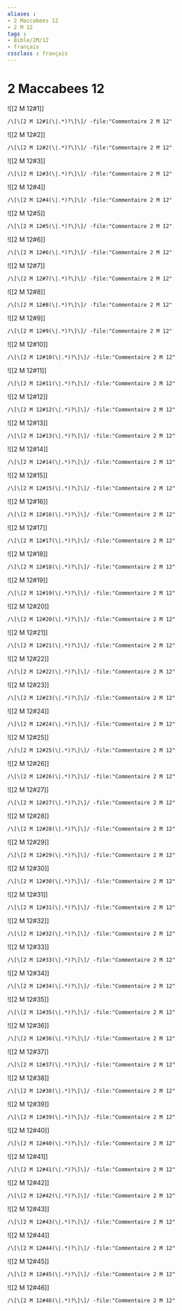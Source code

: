 ```yaml
---
aliases : 
- 2 Maccabees 12
- 2 M 12
tags : 
- Bible/2M/12
- français
cssclass : français
---
```


# 2 Maccabees 12

![[2 M 12#1]]

```query
/\[\[2 M 12#1(\|.*)?\]\]/ -file:"Commentaire 2 M 12"
```

![[2 M 12#2]]

```query
/\[\[2 M 12#2(\|.*)?\]\]/ -file:"Commentaire 2 M 12"
```

![[2 M 12#3]]

```query
/\[\[2 M 12#3(\|.*)?\]\]/ -file:"Commentaire 2 M 12"
```

![[2 M 12#4]]

```query
/\[\[2 M 12#4(\|.*)?\]\]/ -file:"Commentaire 2 M 12"
```

![[2 M 12#5]]

```query
/\[\[2 M 12#5(\|.*)?\]\]/ -file:"Commentaire 2 M 12"
```

![[2 M 12#6]]

```query
/\[\[2 M 12#6(\|.*)?\]\]/ -file:"Commentaire 2 M 12"
```

![[2 M 12#7]]

```query
/\[\[2 M 12#7(\|.*)?\]\]/ -file:"Commentaire 2 M 12"
```

![[2 M 12#8]]

```query
/\[\[2 M 12#8(\|.*)?\]\]/ -file:"Commentaire 2 M 12"
```

![[2 M 12#9]]

```query
/\[\[2 M 12#9(\|.*)?\]\]/ -file:"Commentaire 2 M 12"
```

![[2 M 12#10]]

```query
/\[\[2 M 12#10(\|.*)?\]\]/ -file:"Commentaire 2 M 12"
```

![[2 M 12#11]]

```query
/\[\[2 M 12#11(\|.*)?\]\]/ -file:"Commentaire 2 M 12"
```

![[2 M 12#12]]

```query
/\[\[2 M 12#12(\|.*)?\]\]/ -file:"Commentaire 2 M 12"
```

![[2 M 12#13]]

```query
/\[\[2 M 12#13(\|.*)?\]\]/ -file:"Commentaire 2 M 12"
```

![[2 M 12#14]]

```query
/\[\[2 M 12#14(\|.*)?\]\]/ -file:"Commentaire 2 M 12"
```

![[2 M 12#15]]

```query
/\[\[2 M 12#15(\|.*)?\]\]/ -file:"Commentaire 2 M 12"
```

![[2 M 12#16]]

```query
/\[\[2 M 12#16(\|.*)?\]\]/ -file:"Commentaire 2 M 12"
```

![[2 M 12#17]]

```query
/\[\[2 M 12#17(\|.*)?\]\]/ -file:"Commentaire 2 M 12"
```

![[2 M 12#18]]

```query
/\[\[2 M 12#18(\|.*)?\]\]/ -file:"Commentaire 2 M 12"
```

![[2 M 12#19]]

```query
/\[\[2 M 12#19(\|.*)?\]\]/ -file:"Commentaire 2 M 12"
```

![[2 M 12#20]]

```query
/\[\[2 M 12#20(\|.*)?\]\]/ -file:"Commentaire 2 M 12"
```

![[2 M 12#21]]

```query
/\[\[2 M 12#21(\|.*)?\]\]/ -file:"Commentaire 2 M 12"
```

![[2 M 12#22]]

```query
/\[\[2 M 12#22(\|.*)?\]\]/ -file:"Commentaire 2 M 12"
```

![[2 M 12#23]]

```query
/\[\[2 M 12#23(\|.*)?\]\]/ -file:"Commentaire 2 M 12"
```

![[2 M 12#24]]

```query
/\[\[2 M 12#24(\|.*)?\]\]/ -file:"Commentaire 2 M 12"
```

![[2 M 12#25]]

```query
/\[\[2 M 12#25(\|.*)?\]\]/ -file:"Commentaire 2 M 12"
```

![[2 M 12#26]]

```query
/\[\[2 M 12#26(\|.*)?\]\]/ -file:"Commentaire 2 M 12"
```

![[2 M 12#27]]

```query
/\[\[2 M 12#27(\|.*)?\]\]/ -file:"Commentaire 2 M 12"
```

![[2 M 12#28]]

```query
/\[\[2 M 12#28(\|.*)?\]\]/ -file:"Commentaire 2 M 12"
```

![[2 M 12#29]]

```query
/\[\[2 M 12#29(\|.*)?\]\]/ -file:"Commentaire 2 M 12"
```

![[2 M 12#30]]

```query
/\[\[2 M 12#30(\|.*)?\]\]/ -file:"Commentaire 2 M 12"
```

![[2 M 12#31]]

```query
/\[\[2 M 12#31(\|.*)?\]\]/ -file:"Commentaire 2 M 12"
```

![[2 M 12#32]]

```query
/\[\[2 M 12#32(\|.*)?\]\]/ -file:"Commentaire 2 M 12"
```

![[2 M 12#33]]

```query
/\[\[2 M 12#33(\|.*)?\]\]/ -file:"Commentaire 2 M 12"
```

![[2 M 12#34]]

```query
/\[\[2 M 12#34(\|.*)?\]\]/ -file:"Commentaire 2 M 12"
```

![[2 M 12#35]]

```query
/\[\[2 M 12#35(\|.*)?\]\]/ -file:"Commentaire 2 M 12"
```

![[2 M 12#36]]

```query
/\[\[2 M 12#36(\|.*)?\]\]/ -file:"Commentaire 2 M 12"
```

![[2 M 12#37]]

```query
/\[\[2 M 12#37(\|.*)?\]\]/ -file:"Commentaire 2 M 12"
```

![[2 M 12#38]]

```query
/\[\[2 M 12#38(\|.*)?\]\]/ -file:"Commentaire 2 M 12"
```

![[2 M 12#39]]

```query
/\[\[2 M 12#39(\|.*)?\]\]/ -file:"Commentaire 2 M 12"
```

![[2 M 12#40]]

```query
/\[\[2 M 12#40(\|.*)?\]\]/ -file:"Commentaire 2 M 12"
```

![[2 M 12#41]]

```query
/\[\[2 M 12#41(\|.*)?\]\]/ -file:"Commentaire 2 M 12"
```

![[2 M 12#42]]

```query
/\[\[2 M 12#42(\|.*)?\]\]/ -file:"Commentaire 2 M 12"
```

![[2 M 12#43]]

```query
/\[\[2 M 12#43(\|.*)?\]\]/ -file:"Commentaire 2 M 12"
```

![[2 M 12#44]]

```query
/\[\[2 M 12#44(\|.*)?\]\]/ -file:"Commentaire 2 M 12"
```

![[2 M 12#45]]

```query
/\[\[2 M 12#45(\|.*)?\]\]/ -file:"Commentaire 2 M 12"
```

![[2 M 12#46]]

```query
/\[\[2 M 12#46(\|.*)?\]\]/ -file:"Commentaire 2 M 12"
```

